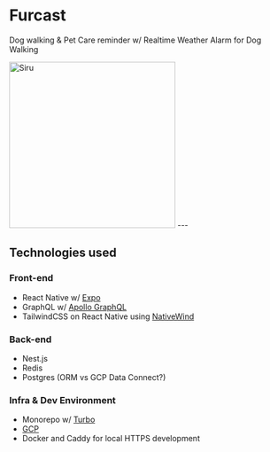 # Furcast
Dog walking & Pet Care reminder w/ Realtime Weather Alarm for Dog Walking

<img src="https://github.com/user-attachments/assets/559e10aa-a5b2-4055-9aea-fcd716034e11" alt="Siru" width="300">
---

## Technologies used

### Front-end
- React Native w/ [Expo](https://expo.dev/)
- GraphQL w/ [Apollo GraphQL](https://apollographql.com/)
- TailwindCSS on React Native using [NativeWind](https://nativewind.dev/)

### Back-end
- Nest.js
- Redis
- Postgres (ORM vs GCP Data Connect?)

### Infra & Dev Environment
- Monorepo w/ [Turbo](https://turbo.build/)
- [GCP](https://cloud.google.com/)
- Docker and Caddy for local HTTPS development
